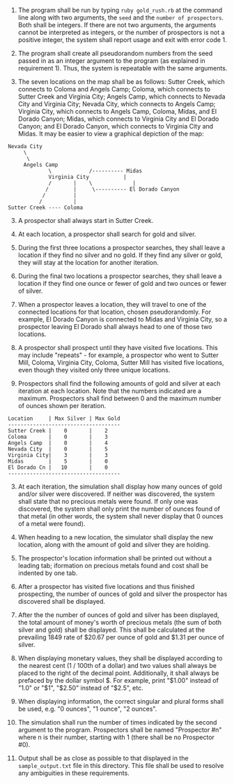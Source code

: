1. The program shall be run by typing `ruby gold_rush.rb` at the command line along with two arguments, the `seed` and the `number of prospectors`.  Both shall be integers.  If there are not two arguments, the arguments cannot be interpreted as integers, or the number of prospectors is not a positive integer, the system shall report usage and exit with error code 1.

2. The program shall create all pseudorandom numbers from the seed passed in as an integer argument to the program (as explained in requirement 1).  Thus, the system is repeatable with the same arguments.

3. The seven locations on the map shall be as follows: Sutter Creek, which connects to Coloma and Angels Camp; Coloma, which connects to Sutter Creek and Virginia City; Angels Camp, which connects to Nevada City and Virginia City; Nevada City, which connects to Angels Camp; Virginia City, which connects to Angels Camp, Coloma, Midas, and El Dorado Canyon; Midas, which connects to Virginia City and El Dorado Canyon; and El Dorado Canyon, which connects to Virginia City and Midas.  It may be easier to view a graphical depiction of the map:

```
Nevada City
     \
      \
     Angels Camp
             \            /---------- Midas
             Virginia City           |
             /       |    \             |
            /        |     \---------- El Dorado Canyon
           /         |
          /          |
Sutter Creek ---- Coloma
```

3. A prospector shall always start in Sutter Creek.

3. At each location, a prospector shall search for gold and silver.

3. During the first three locations a prospector searches, they shall leave a location if they find no silver and no gold.  If they find any silver or gold, they will stay at the location for another iteration.

3. During the final two locations a prospector searches, they shall leave a location if they find one ounce or fewer of gold and two ounces or fewer of silver.

3. When a prospector leaves a location, they will travel to one of the connected locations for that location, chosen pseudorandomly.  For example, El Dorado Canyon is connected to Midas and Virginia City, so a prospector leaving El Dorado shall always head to one of those two locations.

3. A prospector shall prospect until they have visited five locations.  This may include "repeats" - for example, a prospector who went to Sutter Mill, Coloma, Virginia City, Coloma, Sutter Mill has visited five locations, even though they visited only three unique locations.

3. Prospectors shall find the following amounts of gold and silver at each iteration at each location.  Note that the numbers indicated are a maximum.  Prospectors shall find between 0 and the maximum number of ounces shown per iteration.

```
Location     | Max Silver | Max Gold
------------------------------------
Sutter Creek |    0       |    2
Coloma       |    0       |    3
Angels Camp  |    0       |    4
Nevada City  |    0       |    5
Virginia City|    3       |    3
Midas        |    5       |    0
El Dorado Cn |   10       |    0
------------------------------------
```

3. At each iteration, the simulation shall display how many ounces of gold and/or silver were discovered.  If neither was discovered, the system shall state that no precious metals were found.  If only one was discovered, the system shall only print the number of ounces found of that metal (in other words, the system shall never display that 0 ounces of a metal were found).

3. When heading to a new location, the simulator shall display the new location, along with the amount of gold and silver they are holding.

3. The prospector's location information shall be printed out without a leading tab; iformation on precious metals found and cost shall be indented by one tab.

3. After a prospector has visited five locations and thus finished prospecting, the number of ounces of gold and silver the prospector has discovered shall be displayed.

3. After the the number of ounces of gold and silver has been displayed, the total amount of money's worth of precious metals (the sum of both silver and gold) shall be displayed.  This shall be calculated at the prevailing 1849 rate of $20.67 per ounce of gold and $1.31 per ounce of silver.

3. When displaying monetary values, they shall be displayed according to the nearest cent (1 / 100th of a dollar) and two values shall always be placed to the right of the decimal point.  Additionally, it shall always be prefaced by the dollar symbol $. For example, print "$1.00" instead of "1.0" or "$1", "$2.50" instead of "$2.5", etc.

3. When displaying information, the correct singular and plural forms shall be used, e.g. "0 ounces", "1 ounce", "2 ounces".

3. The simulation shall run the number of times indicated by the second argument to the program.  Prospectors shall be named "Prospector #n" where n is their number, starting with 1 (there shall be no Prospector #0).

3. Output shall be as close as possible to that displayed in the `sample_output.txt` file in this directory.  This file shall be used to resolve any ambiguities in these requirements.